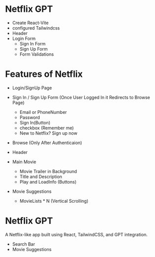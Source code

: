 # Netflix GPT

- Create React-Vite
- configured Tailwindcss
- Header
- Login Form
  - Sign In Form
  - Sign Up Form
  - Form Validations

# Features of Netflix

- Login/SignUp Page
- Sign In / Sign Up Form (Once User Logged In it Redirects to Browse Page)

  - Email or PhoneNumber
  - Password
  - Sign In(Button)
  - checkbox (Remember me)
  - New to Netflix? Sign up now

- Browse (Only After Authenticaion)
- Header
- Main Movie
  - Movie Trailer in Background
  - Title and Description
  - Play and LoadInfo (Buttons)
- Movie Suggestions

  - MovieLists \* N (Vertical Scrolling)

# Netflix GPT

A Netflix-like app built using React, TailwindCSS, and GPT integration.

- Search Bar
- Movie Suggestions
